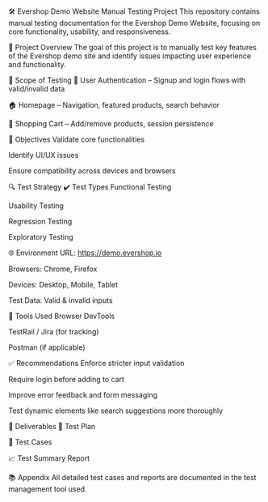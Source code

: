🛠️ Evershop Demo Website Manual Testing Project
This repository contains manual testing documentation for the Evershop Demo Website, focusing on core functionality, usability, and responsiveness.

📌 Project Overview
The goal of this project is to manually test key features of the Evershop demo site and identify issues impacting user experience and functionality.

📝 Scope of Testing
🔑 User Authentication – Signup and login flows with valid/invalid data

🏠 Homepage – Navigation, featured products, search behavior

🛒 Shopping Cart – Add/remove products, session persistence

🎯 Objectives
Validate core functionalities

Identify UI/UX issues

Ensure compatibility across devices and browsers

🔍 Test Strategy
✔️ Test Types
Functional Testing

Usability Testing

Regression Testing

Exploratory Testing

🌐 Environment
URL: https://demo.evershop.io

Browsers: Chrome, Firefox

Devices: Desktop, Mobile, Tablet

Test Data: Valid & invalid inputs

🧰 Tools Used
Browser DevTools

TestRail / Jira (for tracking)

Postman (if applicable)

✅ Recommendations
Enforce stricter input validation

Require login before adding to cart

Improve error feedback and form messaging

Test dynamic elements like search suggestions more thoroughly

📂 Deliverables
📄 Test Plan

📝 Test Cases

📈 Test Summary Report

📚 Appendix
All detailed test cases and reports are documented in the test management tool used.
